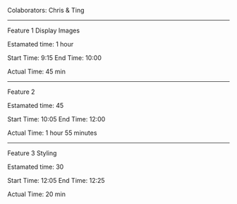 Colaborators: Chris & Ting

-----------------------------

Feature 1 Display Images

Estamated time: 1 hour

Start Time: 9:15
End Time: 10:00

Actual Time: 45 min

------------------------

Feature 2

Estamated time: 45

Start Time: 10:05
End Time: 12:00

Actual Time: 1 hour 55 minutes

-------------------------------------

Feature 3 Styling

Estamated time: 30

Start Time: 12:05
End Time: 12:25

Actual Time: 20 min
